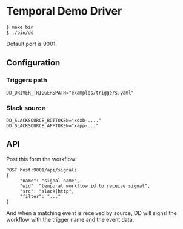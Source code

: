 # Temporal Demo Driver

```
$ make bin
$ ./bin/dd
```

Default port is 9001.

## Configuration

### Triggers path

```
DD_DRIVER_TRIGGERSPATH="examples/triggers.yaml"
```

### Slack source

```
DD_SLACKSOURCE_BOTTOKEN="xoxb-...."
DD_SLACKSOURCE_APPTOKEN="xapp-..."
```

## API

Post this form the workflow:

```
POST host:9001/api/signals
{
     "name": "signal name",
     "wid": "temporal workflow id to receive signal",
     "src": "slack|http",
     "filter": "..."
}
```

And when a matching event is received by source, DD will signsl the workflow with the trigger name and the event data.
